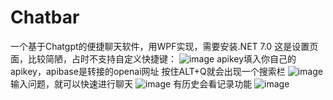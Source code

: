 # Chatbar
一个基于Chatgpt的便捷聊天软件，用WPF实现，需要安装.NET 7.0
这是设置页面，比较简陋，占时不支持自定义快捷键：
![image](https://user-images.githubusercontent.com/87798883/227963023-37608649-9d7d-4928-abb7-8a84c0c3e2d3.png)
apikey填入你自己的apikey，apibase是转接的openai网址
按住ALT+Q就会出现一个搜索栏
![image](https://user-images.githubusercontent.com/87798883/227961515-3cf37b35-c308-449b-b3b0-9ceadb66793b.png)
输入问题，就可以快速进行聊天
![image](https://user-images.githubusercontent.com/87798883/227961749-240e7d1d-ea15-4938-8c9c-d9b8f81bdee2.png)
有历史会看记录功能
![image](https://user-images.githubusercontent.com/87798883/227962125-6c249acf-bfee-49a1-997f-1152700168e8.png)
